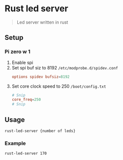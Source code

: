 # Rust led server
> Led server written in rust

## Setup

### Pi zero w 1

1. Enable spi
2. Set spi buf siz to 8192
    `/etc/modprobe.d/spidev.conf`
    ```conf
    options spidev bufsiz=8192
    ```
3. Set core clock speed to 250
    `/boot/config.txt`
    ```conf
    # Snip
    core_freq=250
    # Snip
    ```

## Usage

`rust-led-server {number of leds}`

### Example

`rust-led-server 170`

